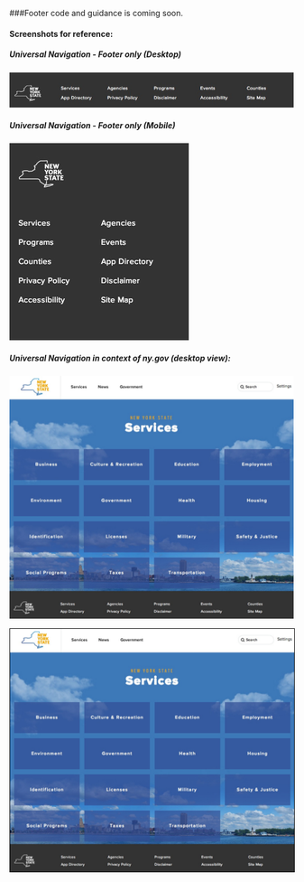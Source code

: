 ###Footer code and guidance is coming soon.

#### Screenshots for reference:

##### Universal Navigation - Footer only (Desktop)

![Footer Screenshot - desktop size](uni-footer.JPG "Footer Screenshot - desktop size")


##### Universal Navigation - Footer only (Mobile)

![Footer Screenshot - desktop size](uni-footer-phone.JPG "Footer Screenshot - desktop size")


##### Universal Navigation in context of ny.gov (desktop view):

![Universal Navigation in context](uni-nav-screenshot-services.JPG "Universal Navigation in context")

<img src="uni-nav-screenshot-services.JPG" style="border: 1px solid black;">

